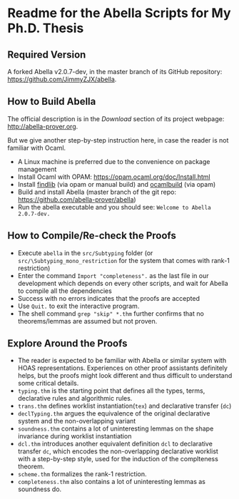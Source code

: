 Readme for the Abella Scripts for My Ph.D. Thesis
======

Required Version
------
A forked Abella v2.0.7-dev,
in the master branch of its GitHub repository: <https://github.com/JimmyZJX/abella>.

How to Build Abella
------
The official description is in the *Download* section of its project webpage: <http://abella-prover.org>.

But we give another step-by-step instruction here, in case the reader is not familiar with Ocaml.

- A Linux machine is preferred due to the convenience on package management
- Install Ocaml with OPAM: <https://opam.ocaml.org/doc/Install.html>
- Install [findlib](http://projects.camlcity.org/projects/findlib.html) (via opam or manual build)
    and [ocamlbuild](https://github.com/ocaml/ocamlbuild) (via opam)
- Build and install Abella (master branch of the git repo: <https://github.com/abella-prover/abella>)
- Run the abella executable and you should see: `Welcome to Abella 2.0.7-dev.`

How to Compile/Re-check the Proofs
------
- Execute `abella` in the `src/Subtyping` folder (or `src/\Subtyping_mono_restriction` for the system that comes with rank-1 restriction)
- Enter the command `Import "completeness".` as the last file in our development which depends on every other scripts, and wait for Abella to compile all the dependencies
- Success with no errors indicates that the proofs are accepted
- Use `Quit.` to exit the interactive program.
- The shell command `grep "skip" *.thm` further confirms that no theorems/lemmas are assumed but not proven.

Explore Around the Proofs
------
- The reader is expected to be familiar with Abella or similar system with HOAS representations. Experiences on other proof assistants definitely helps, but the proofs might look different and thus difficult to understand some critical details.
- `typing.thm` is the starting point that defines all the types, terms, declarative rules and algorithmic rules.
- `trans.thm` defines worklist instantiation(`tex`) and declarative transfer (`dc`)
- `declTyping.thm` argues the equivalence of the original declarative system and the non-overlapping variant
- `soundness.thm` contains a lot of uninteresting lemmas on the shape invariance during worklist instantiation
- `dcl.thm` introduces another equivalent definition `dcl` to declarative transfer `dc`, which encodes the non-overlapping declarative worklist with a step-by-step style, used for the induction of the complteness theorem.
- `scheme.thm` formalizes the rank-1 restriction.
- `completeness.thm` also contains a lot of uninteresting lemmas as soundness do.
